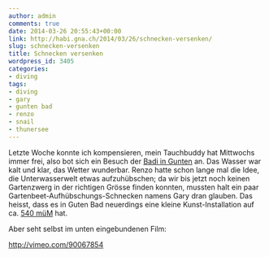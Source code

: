 ```yaml
---
author: admin
comments: true
date: 2014-03-26 20:55:43+00:00
link: http://habi.gna.ch/2014/03/26/schnecken-versenken/
slug: schnecken-versenken
title: Schnecken versenken
wordpress_id: 3405
categories:
- diving
tags:
- diving
- gary
- gunten bad
- renzo
- snail
- thunersee
---
```


Letzte Woche konnte ich kompensieren, mein Tauchbuddy hat Mittwochs immer frei, also bot sich ein Besuch der [Badi in Gunten](http://www.swiss-divers.ch/index.php?option=com_mtree&task=viewlink&link_id=92&Itemid=50) an.
Das Wasser war kalt und klar, das Wetter wunderbar.
Renzo hatte schon lange mal die Idee, die Unterwasserwelt etwas aufzuhübschen; da wir bis jetzt noch keinen Gartenzwerg in der richtigen Grösse finden konnten, mussten halt ein paar Gartenbeet-Aufhübschungs-Schnecken namens Gary dran glauben.
Das heisst, dass es in Guten Bad neuerdings eine kleine Kunst-Installation auf ca. [540 müM](http://divelog.davidhaberthuer.ch/2014.03.19.guntenbad.pdf) hat.

Aber seht selbst im unten eingebundenen Film:

http://vimeo.com/90067854

